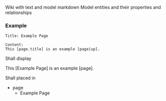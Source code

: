 Wiki with text and model markdown 
Model entities and their properties and relationships

### Example

```
Title: Example Page

Content:
This [page.title] is an example [page|up].
```

Shall display

This [Example Page] is an example [page].

Shall placed in
- page
  - Example Page
